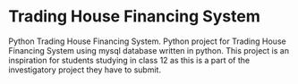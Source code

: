 # Trading House Financing System
Python Trading House Financing System.
Python project for Trading House Financing System using mysql database written in python.
This project is an inspiration for students studying in class 12 as this is a part of the investigatory project they have to submit.